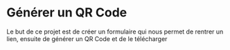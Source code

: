 # Générer un QR Code

Le but de ce projet est de créer un formulaire qui nous permet de rentrer un lien,
ensuite de générer un QR Code et de le télécharger
